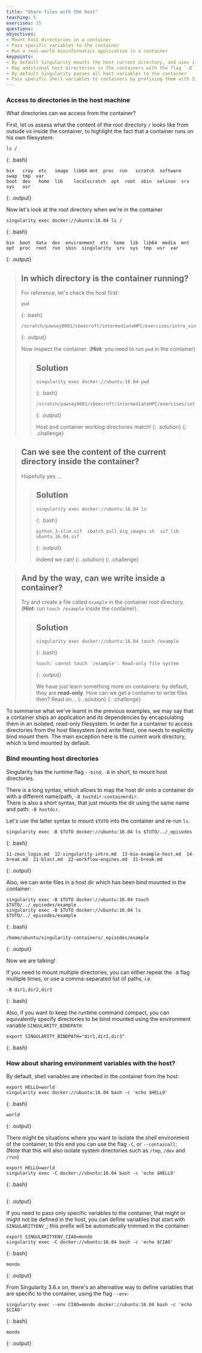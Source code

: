 ```yaml
---
title: "Share files with the host"
teaching: 5
exercises: 15
questions:
objectives:
- Mount host directories in a container
- Pass specific variables to the container
- Run a real-world bioinformatics application in a container
keypoints:
- By default Singularity mounts the host current directory, and uses it as the container working directory
- Map additional host directories in the containers with the flag `-B`, or the variable SINGULARITY_BINDPATH
- By default Singularity passes all host variables to the container
- Pass specific shell variables to containers by prefixing them with SINGULARITYENV_
---
```



### Access to directories in the host machine

What directories can we access from the container?

First, let us assess what the content of the root directory `/` looks like from outside *vs* inside the container, to highlight the fact that a container runs on his own filesystem:

```
ls /
```
{: .bash}

```
bin   cray  etc   image  lib64 mnt  proc  run	scratch  software  swap  tmp  var
boot  dev   home  lib	 localscratch  opt  root  sbin	selinux  srv	   sys	 usr
```
{: .output}


Now let's look at the root directory when we're in the container

```
singularity exec docker://ubuntu:16.04 ls /
```
{: .bash}

```
bin  boot  data  dev  environment  etc	home  lib  lib64  media  mnt  opt  proc  root  run  sbin  singularity  srv  sys  tmp  usr  var
```
{: .output}


> ## In which directory is the container running?
>
> For reference, let's check the host first:
>
> ```
> pwd
> ```
> {: .bash}
>
> ```
> /scratch/pawsey0001/sbeecroft/intermediateHPC/exercises/intro_singularity
> ```
> {: .output}
>
> Now inspect the container.  (**Hint**: you need to run `pwd` in the container)
>
> > ## Solution
> >
> > ```
> > singularity exec docker://ubuntu:16.04 pwd
> > ```
> > {: .bash}
> >
> > ```
> > /scratch/pawsey0001/sbeecroft/intermediateHPC/exercises/intro_singularity
> > ```
> > {: .output}
> >
> > Host and container working directories match!
> {: .solution}
{: .challenge}


> ## Can we see the content of the current directory inside the container?
>
> Hopefully yes ...
>
> > ## Solution
> >
> > ```
> > singularity exec docker://ubuntu:16.04 ls
> > ```
> > {: .bash}
> >
> > ```
> > python_3-slim.sif  sbatch_pull_big_images.sh  sif_lib  ubuntu_16.04.sif
> > ```
> > {: .output}
> >
> > Indeed we can!
> {: .solution}
{: .challenge}


> ## And by the way, can we write inside a container?
> 
> Try and create a file called `example` in the container root directory.  (**Hint**: run `touch /example` inside the container).
> 
> > ## Solution
> > 
> > ```
> > singularity exec docker://ubuntu:16.04 touch /example
> > ```
> > {: .bash}
> > 
> > ```
> > touch: cannot touch '/example': Read-only file system
> > ```
> > {: .output}
> > 
> > We have just learn something more on containers: by default, they are **read-only**.  How can we get a container to write files then?  Read on...
> {: .solution}
{: .challenge}


To summarise what we've learnt in the previous examples, we may say that a container ships an application and its dependencies by encapsulating them in an isolated, read-only filesystem.  In order for a container to access directories from the host filesystem (and write files), one needs to explicitly bind mount them.  The main exception here is the current work directory, which is bind mounted by default.


### Bind mounting host directories

Singularity has the runtime flag `--bind`, `-B` in short, to mount host directories.

There is a long syntax, which allows to map the host dir onto a container dir with a different name/path, `-B hostdir:containerdir`.  
There is also a short syntax, that just mounts the dir using the same name and path: `-B hostdir`.

Let's use the latter syntax to mount `$TUTO` into the container and re-run `ls`.

```
singularity exec -B $TUTO docker://ubuntu:16.04 ls $TUTO/../_episodes
```
{: .bash}

```
11-zeus_login.md  12-singularity-intro.md  13-bio-example-host.md  14-break.md	21-blast.md  22-workflow-engines.md  31-break.md
```
{: .output}

Also, we can write files in a host dir which has been bind mounted in the container:

```
singularity exec -B $TUTO docker://ubuntu:16.04 touch $TUTO/../_episodes/example
singularity exec -B $TUTO docker://ubuntu:16.04 ls $TUTO/../_episodes/example
```
{: .bash}

```
/home/ubuntu/singularity-containers/_episodes/example
```
{: .output}

Now we are talking!

If you need to mount multiple directories, you can either repeat the `-B` flag multiple times, or use a comma-separated list of paths, *i.e.*

```
-B dir1,dir2,dir3
```
{: .bash}

Also, if you want to keep the runtime command compact, you can equivalently specify directories to be bind mounted using the environment variable `SINGULARITY_BINDPATH`:

```
export SINGULARITY_BINDPATH="dir1,dir2,dir3"
```
{: .bash}


### How about sharing environment variables with the host?

By default, shell variables are inherited in the container from the host:

```
export HELLO=world
singularity exec docker://ubuntu:16.04 bash -c 'echo $HELLO'
```
{: .bash}

```
world
```
{: .output}

There might be situations where you want to isolate the shell environment of the container; to this end you can use the flag `-C`, or `--containall`:  
(Note that this will also isolate system directories such as `/tmp`, `/dev` and `/run`)

```
export HELLO=world
singularity exec -C docker://ubuntu:16.04 bash -c 'echo $HELLO'
```
{: .bash}

```

```
{: .output}

If you need to pass only specific variables to the container, that might or might not be defined in the host, you can define variables that start with `SINGULARITYENV_`; this prefix will be automatically trimmed in the container:

```
export SINGULARITYENV_CIAO=mondo
singularity exec -C docker://ubuntu:16.04 bash -c 'echo $CIAO'
```
{: .bash}

```
mondo
```
{: .output}

From Singularity 3.6.x on, there's an alternative way to define variables that are specific to the container, using the flag `--env`:

```
singularity exec --env CIAO=mondo docker://ubuntu:16.04 bash -c 'echo $CIAO'
```
{: .bash}

```
mondo
```
{: .output}
